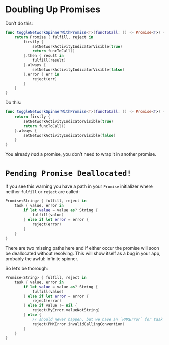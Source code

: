 # Doubling Up Promises

Don’t do this:

```swift
func toggleNetworkSpinnerWithPromise<T>(funcToCall: () -> Promise<T>) -> Promise<T> {
    return Promise { fulfill, reject in
        firstly {
            setNetworkActivityIndicatorVisible(true)
            return funcToCall()
        }.then { result in
            fulfill(result)
        }.always {
            setNetworkActivityIndicatorVisible(false)
        }.error { err in
            reject(err)
        }
    }
}
```

Do this:

```swift
func toggleNetworkSpinnerWithPromise<T>(funcToCall: () -> Promise<T>) -> Promise<T> {
    return firstly {
        setNetworkActivityIndicatorVisible(true)
        return funcToCall()
    }.always {
        setNetworkActivityIndicatorVisible(false)
    }
}
```

You already *had* a promise, you don’t need to wrap it in another promise.


# `Pending Promise Deallocated!`

If you see this warning you have a path in your `Promise` initializer where
neither `fulfill` or `reject` are called:

```swift
Promise<String> { fulfill, reject in
    task { value, error in
        if let value = value as? String {
            fulfill(value)
        } else if let error = error {
            reject(error)
        }
    }
}
```

There are two missing paths here and if either occur the promise will soon be
deallocated without resolving. This will show itself as a bug in your app,
probably the awful: infinite spinner.

So let’s be thorough:

```swift
Promise<String> { fulfill, reject in
    task { value, error in
        if let value = value as? String {
            fulfill(value)
        } else if let error = error {
            reject(error)
        } else if value != nil {
            reject(MyError.valueNotString)
        } else {
            // should never happen, but we have an `PMKError` for task being called with `nil`, `nil`
            reject(PMKError.invalidCallingConvention)
        }
    }
}
```
